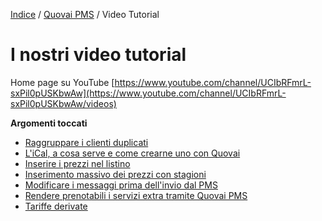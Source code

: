 

[Indice](index.md) / [Quovai PMS](quovai-pms-it.md) / Video Tutorial 

# I nostri video tutorial
  
Home page su YouTube
[https://www.youtube.com/channel/UCIbRFmrL-sxPil0pUSKbwAw](https://www.youtube.com/channel/UCIbRFmrL-sxPil0pUSKbwAw/videos)

  **Argomenti toccati**
	
 - [Raggruppare i clienti duplicati](https://www.youtube.com/watch?v=V29i4BYZBK8)
 - [L'iCal, a cosa serve e come crearne uno con Quovai](https://www.youtube.com/watch?v=NxLciNKSyNE)
 - [Inserire i prezzi nel listino](https://www.youtube.com/watch?v=NmDCiSjCJ_8)
 - [Inserimento massivo dei prezzi con stagioni](https://www.youtube.com/watch?v=gEnb0nyJ8oY)
 - [Modificare i messaggi prima dell'invio dal PMS](http://youtu.be/gIH80Ol8pAk?hd=1)
 - [Rendere prenotabili i servizi extra tramite Quovai PMS](https://www.youtube.com/watch?v=WoaVH7Ps69o) 
 - [Tariffe derivate](http://youtu.be/FSBspw8zAWs?hd=1)
 